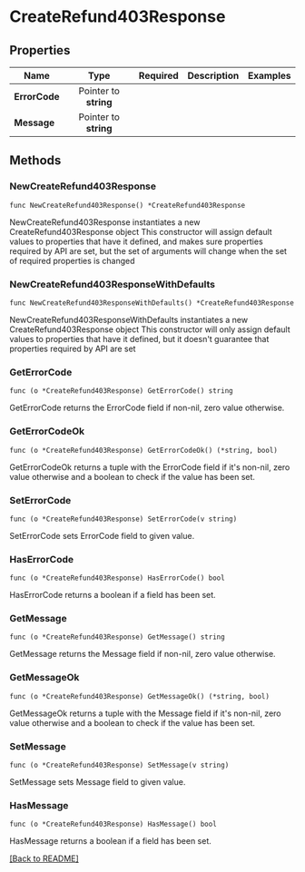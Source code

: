 # CreateRefund403Response


## Properties
| Name | Type | Required | Description | Examples |
|------------|:-------------:|:-------------:|-------------|:-------------:|
| **ErrorCode** | Pointer to **string** |  |  |  |
| **Message** | Pointer to **string** |  |  |  |

## Methods

### NewCreateRefund403Response

`func NewCreateRefund403Response() *CreateRefund403Response`

NewCreateRefund403Response instantiates a new CreateRefund403Response object
This constructor will assign default values to properties that have it defined,
and makes sure properties required by API are set, but the set of arguments
will change when the set of required properties is changed

### NewCreateRefund403ResponseWithDefaults

`func NewCreateRefund403ResponseWithDefaults() *CreateRefund403Response`

NewCreateRefund403ResponseWithDefaults instantiates a new CreateRefund403Response object
This constructor will only assign default values to properties that have it defined,
but it doesn't guarantee that properties required by API are set

### GetErrorCode

`func (o *CreateRefund403Response) GetErrorCode() string`

GetErrorCode returns the ErrorCode field if non-nil, zero value otherwise.

### GetErrorCodeOk

`func (o *CreateRefund403Response) GetErrorCodeOk() (*string, bool)`

GetErrorCodeOk returns a tuple with the ErrorCode field if it's non-nil, zero value otherwise
and a boolean to check if the value has been set.

### SetErrorCode

`func (o *CreateRefund403Response) SetErrorCode(v string)`

SetErrorCode sets ErrorCode field to given value.

### HasErrorCode

`func (o *CreateRefund403Response) HasErrorCode() bool`

HasErrorCode returns a boolean if a field has been set.

### GetMessage

`func (o *CreateRefund403Response) GetMessage() string`

GetMessage returns the Message field if non-nil, zero value otherwise.

### GetMessageOk

`func (o *CreateRefund403Response) GetMessageOk() (*string, bool)`

GetMessageOk returns a tuple with the Message field if it's non-nil, zero value otherwise
and a boolean to check if the value has been set.

### SetMessage

`func (o *CreateRefund403Response) SetMessage(v string)`

SetMessage sets Message field to given value.

### HasMessage

`func (o *CreateRefund403Response) HasMessage() bool`

HasMessage returns a boolean if a field has been set.


[[Back to README]](../../README.md)


